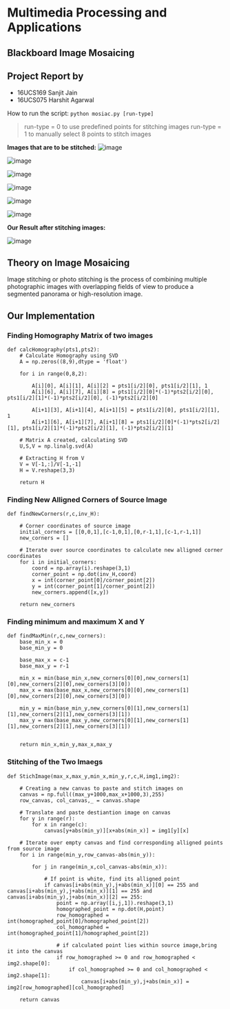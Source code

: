 # Multimedia Processing and Applications
## Blackboard Image Mosaicing
## Project Report by
* 16UCS169 Sanjit Jain
* 16UCS075 Harshit Agarwal 

How to run the script:
`python mosiac.py [run-type]`
> run-type = 0 to use predefined points for stitching images
> run-type = 1 to manually select 8 points to stitch images
> 
**Images that are to be stitched:**
![image](/home/sanjit/acads/mpa/MPAProject/m0.jpg)

![image](/home/sanjit/acads/mpa/MPAProject/m1.jpg)

![image](/home/sanjit/acads/mpa/MPAProject/m2.jpg)

![image](/home/sanjit/acads/mpa/MPAProject/m3.jpg)

![image](/home/sanjit/acads/mpa/MPAProject/m4.jpg)

![image](/home/sanjit/acads/mpa/MPAProject/m5.jpg)

**Our Result after stitching images:**

![image](/home/sanjit/acads/mpa/MPAProject/result012345.jpg)

## Theory on Image Mosaicing
Image stitching or photo stitching is the process of combining multiple photographic images with overlapping fields of view to produce a segmented panorama or high-resolution image.

## Our Implementation

### Finding Homography Matrix of two images
```
def calcHomography(pts1,pts2):
    # Calculate Homography using SVD
    A = np.zeros((8,9),dtype = 'float')

    for i in range(0,8,2):

        A[i][0], A[i][1], A[i][2] = pts1[i/2][0], pts1[i/2][1], 1
        A[i][6], A[i][7], A[i][8] = pts1[i/2][0]*(-1)*pts2[i/2][0], pts1[i/2][1]*(-1)*pts2[i/2][0], (-1)*pts2[i/2][0]

        A[i+1][3], A[i+1][4], A[i+1][5] = pts1[i/2][0], pts1[i/2][1], 1
        A[i+1][6], A[i+1][7], A[i+1][8] = pts1[i/2][0]*(-1)*pts2[i/2][1], pts1[i/2][1]*(-1)*pts2[i/2][1], (-1)*pts2[i/2][1]
    
    # Matrix A created, calculating SVD 
    U,S,V = np.linalg.svd(A)
    
    # Extracting H from V
    V = V[-1,:]/V[-1,-1]
    H = V.reshape(3,3)

    return H
```

### Finding New Alligned Corners of Source Image
```
def findNewCorners(r,c,inv_H):

    # Corner coordinates of source image
    initial_corners = [[0,0,1],[c-1,0,1],[0,r-1,1],[c-1,r-1,1]] 
    new_corners = []

    # Iterate over source coordinates to calculate new alligned corner coordinates
    for i in initial_corners:
        coord = np.array(i).reshape(3,1)    
        corner_point = np.dot(inv_H,coord)
        x = int(corner_point[0]/corner_point[2])
        y = int(corner_point[1]/corner_point[2])
        new_corners.append([x,y])

    return new_corners
```

### Finding minimum and maximum X and Y
```
def findMaxMin(r,c,new_corners):
    base_min_x = 0
    base_min_y = 0

    base_max_x = c-1
    base_max_y = r-1

    min_x = min(base_min_x,new_corners[0][0],new_corners[1][0],new_corners[2][0],new_corners[3][0])
    max_x = max(base_max_x,new_corners[0][0],new_corners[1][0],new_corners[2][0],new_corners[3][0])

    min_y = min(base_min_y,new_corners[0][1],new_corners[1][1],new_corners[2][1],new_corners[3][1])
    max_y = max(base_max_y,new_corners[0][1],new_corners[1][1],new_corners[2][1],new_corners[3][1])


    return min_x,min_y,max_x,max_y
```

### Stitching of the Two Imaegs
```
def StichImage(max_x,max_y,min_x,min_y,r,c,H,img1,img2):

    # Creating a new canvas to paste and stitch images on
    canvas = np.full((max_y+1000,max_x+1000,3),255)
    row_canvas, col_canvas,_ = canvas.shape

    # Translate and paste destiantion image on canvas   
    for y in range(r):
        for x in range(c):
            canvas[y+abs(min_y)][x+abs(min_x)] = img1[y][x]

    # Iterate over empty canvas and find corresponding alligned points from source image
    for i in range(min_y,row_canvas-abs(min_y)):
        
        for j in range(min_x,col_canvas-abs(min_x)):
            
            # If point is white, find its alligned point
            if canvas[i+abs(min_y),j+abs(min_x)][0] == 255 and canvas[i+abs(min_y),j+abs(min_x)][1] == 255 and canvas[i+abs(min_y),j+abs(min_x)][2] == 255:
                point = np.array([i,j,1]).reshape(3,1)
                homographed_point = np.dot(H,point)
                row_homographed = int(homographed_point[0]/homographed_point[2])
                col_homographed = int(homographed_point[1]/homographed_point[2])

                # if calculated point lies within source image,bring it into the canvas
                if row_homographed >= 0 and row_homographed < img2.shape[0]:
                    if col_homographed >= 0 and col_homographed < img2.shape[1]:
                        canvas[i+abs(min_y),j+abs(min_x)] = img2[row_homographed][col_homographed]

    return canvas
```